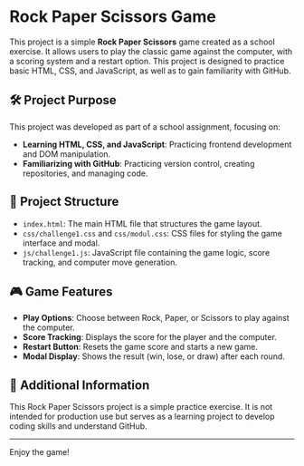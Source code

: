# Rock Paper Scissors Game

This project is a simple **Rock Paper Scissors** game created as a school exercise. It allows users to play the classic game against the computer, with a scoring system and a restart option. This project is designed to practice basic HTML, CSS, and JavaScript, as well as to gain familiarity with GitHub.

## 🛠️ Project Purpose

This project was developed as part of a school assignment, focusing on:

- **Learning HTML, CSS, and JavaScript**: Practicing frontend development and DOM manipulation.
- **Familiarizing with GitHub**: Practicing version control, creating repositories, and managing code.

## 📂 Project Structure

- `index.html`: The main HTML file that structures the game layout.
- `css/challenge1.css` and `css/modul.css`: CSS files for styling the game interface and modal.
- `js/challenge1.js`: JavaScript file containing the game logic, score tracking, and computer move generation.

## 🎮 Game Features

- **Play Options**: Choose between Rock, Paper, or Scissors to play against the computer.
- **Score Tracking**: Displays the score for the player and the computer.
- **Restart Button**: Resets the game score and starts a new game.
- **Modal Display**: Shows the result (win, lose, or draw) after each round.

## 📝 Additional Information

This Rock Paper Scissors project is a simple practice exercise. It is not intended for production use but serves as a learning project to develop coding skills and understand GitHub.

---

Enjoy the game!
